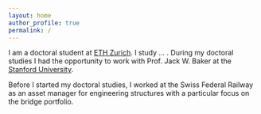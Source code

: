 ```yaml
---
layout: home
author_profile: true
permalink: /
---
```


I am a doctoral student at [ETH Zurich](https://www.ethz.ch/). I study ... . During my doctoral studies I had the opportunity to work with Prof. Jack W. Baker at the [Stanford University](https://www.stanford.edu/).

Before I started my doctoral studies, I worked at the Swiss Federal Railway as an asset manager for engineering structures with a particular focus on the bridge portfolio. 
